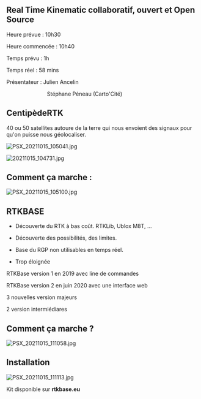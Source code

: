 ## Real Time Kinematic collaboratif, ouvert et Open Source

Heure prévue : 10h30

Heure commencée : 10h40

Temps prévu : 1h

Temps réel : 58 mins

Présentateur :  Julien Ancelin

                           Stéphane  Péneau (Carto'Cité)

## CentipèdeRTK

40 ou 50 satellites autoure de la terre qui nous envoient des signaux pour qu'on puisse nous géolocaliser.

![PSX_20211015_105041.jpg](I:\Université\I.U.T\LP%20dev%20mobile%20full%20stack\Bboost\kb2021-devmob\kb2021\bboost\conferences_bboost_abbasi_elyas\img\PSX_20211015_105041.jpg)



![20211015_104731.jpg](I:\Université\I.U.T\LP%20dev%20mobile%20full%20stack\Bboost\kb2021-devmob\kb2021\bboost\conferences_bboost_abbasi_elyas\img\20211015_104731.jpg)



## Comment ça marche :

![PSX_20211015_105100.jpg](I:\Université\I.U.T\LP%20dev%20mobile%20full%20stack\Bboost\kb2021-devmob\kb2021\bboost\conferences_bboost_abbasi_elyas\img\PSX_20211015_105100.jpg)



## RTKBASE

- Découverte du RTK à bas coût. RTKLib, Ublox M8T, ...

- Découverte des possibilités, des limites.

- Base du RGP non utilisables en temps réel.

- Trop éloignée

RTKBase version 1 en 2019 avec line de commandes

RTKBase version 2 en juin 2020 avec une interface web

3 nouvelles version majeurs

2 version intermiédiares  

## Comment ça marche ?

![PSX_20211015_111058.jpg](I:\Université\I.U.T\LP%20dev%20mobile%20full%20stack\Bboost\kb2021-devmob\kb2021\bboost\conferences_bboost_abbasi_elyas\img\PSX_20211015_111058.jpg)



## Installation

![PSX_20211015_111113.jpg](I:\Université\I.U.T\LP%20dev%20mobile%20full%20stack\Bboost\kb2021-devmob\kb2021\bboost\conferences_bboost_abbasi_elyas\img\PSX_20211015_111113.jpg)

Kit disponible sur **rtkbase.eu**
